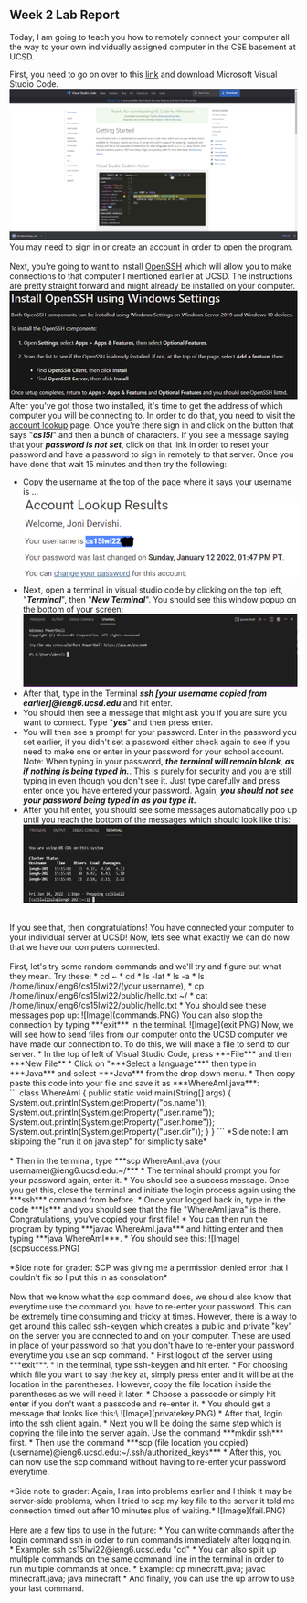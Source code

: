 ##  Week 2 Lab Report
Today, I am going to teach you how to remotely connect your computer all the way to your own individually assigned computer in the CSE basement at UCSD. 

First, you need to go on over to this [link](https://code.visualstudio.com/) and download Microsoft Visual Studio Code.
![Image](downloadvisualstudiocode.PNG)
You may need to sign in or create an account in order to open the program.<br />
<br />
Next, you're going to want to install [OpenSSH](https://docs.microsoft.com/en-us/windows-server/administration/openssh/openssh_install_firstuse) which will allow you to make connections to that computer I mentioned earlier at UCSD. The instructions are pretty straight forward and might already be installed on your computer.
![Image](installSSH.PNG)
After you've got those two installed, it's time to get the address of which computer you will be connecting to. In order to do that, you need to visit the [account lookup](https://sdacs.ucsd.edu/~icc/index.php) page. Once you're there sign in and click on the button that says "***cs15l***" and then a bunch of characters. If you see a message saying that your ***password is not set***, click on that link in order to reset your password and have a password to sign in remotely to that server. Once you have done that wait 15 minutes and then try the following:
* Copy the username at the top of the page where it says your username is ...
![Image](username.PNG)
* Next, open a terminal in visual studio code by clicking on the top left, "***Terminal***", then "***New Terminal***". You should see this window popup on the bottom of your screen:
![Image](terminal.PNG)
* After that, type in the Terminal ***ssh [your username copied from earlier]@ieng6.ucsd.edu*** and hit enter.
* You should then see a message that might ask you if you are sure you want to connect. Type "***yes***" and then press enter.
* You will then see a prompt for your password. Enter in the password you set earlier, if you didn't set a password either check again to see if you need to make one or enter in your password for your school account. Note: When typing in your password, ***the terminal will remain blank, as if nothing is being typed in.***. This is purely for security and you are still typing in even though you don't see it. Just type carefully and press enter once you have entered your password. Again, ***you should not see your password being typed in as you type it.***
* After you hit enter, you should see some messages automatically pop up until you reach the bottom of the messages which should look like this:
![Image](successmessage.PNG)
<br />
If you see that, then congratulations! You have connected your computer to your individual server at UCSD! Now, lets see what exactly we can do now that we have our computers connected.
<br />
<br />
First, let's try some random commands and we'll try and figure out what they mean.
Try these: 
* cd ~
* cd
* ls -lat
* ls -a
* ls /home/linux/ieng6/cs15lwi22/(your username), 
* cp /home/linux/ieng6/cs15lwi22/public/hello.txt ~/
* cat /home/linux/ieng6/cs15lwi22/public/hello.txt
* You should see these messages pop up:
![Image](commands.PNG)
You can also stop the connection by typing ***exit*** in the terminal.
![Image](exit.PNG)
Now, we will see how to send files from our computer onto the UCSD computer we have made our connection to. To do this, we will make a file to send to our server. 
* In the top of left of Visual Studio Code, press ***File*** and then ***New File**
* Click on "***Select a language***" then type in ***Java*** and select ***Java*** from the drop down menu. 
* Then copy paste this code into your file and save it as ***WhereAmI.java***:
<br />
```
class WhereAmI {
  public static void main(String[] args) {
    System.out.println(System.getProperty("os.name"));
    System.out.println(System.getProperty("user.name"));
    System.out.println(System.getProperty("user.home"));
    System.out.println(System.getProperty("user.dir"));
  }
}
```
*Side note: I am skipping the "run it on java step" for simplicity sake*
<br />
<br />
* Then in the terminal, type ***scp WhereAmI.java (your username)@ieng6.ucsd.edu:~/***
* The terminal should prompt you for your password again, enter it.
* You should see a success message. Once you get this, close the terminal and initiate the login process again using the ***ssh*** command from before.
* Once your logged back in, type in the code ***ls*** and you should see that the file "WhereAmI.java" is there. Congratulations, you've copied your first file!
* You can then run the program by typing ***javac WhereAmI.java*** and hitting enter and then typing ***java WhereAmI***.
* You should see this:
![Image](scpsuccess.PNG)
<br />
<br />
*Side note for grader: SCP was giving me a permission denied error that I couldn't fix so I put this in as consolation*
<br />
<br />
Now that we know what the scp command does, we should also know that everytime use the command you have to re-enter your password. This can be extremely time consuming and tricky at times. However, there is a way to get around this called ssh-keygen which creates a public and private "key" on the server you are connected to and on your computer. These are used in place of your password so that you don't have to re-enter your password everytime you use an scp command.
* First logout of the server using ***exit***.
* In the terminal, type ssh-keygen and hit enter.
* For choosing which file you want to say the key at, simply press enter and it will be at the location in the parentheses. However, copy the file location inside the parentheses as we will need it later.
* Choose a passcode or simply hit enter if you don't want a passcode and re-enter it.
* You should get a message that looks like this:\
![Image](privatekey.PNG)
* After that, login into the ssh client again.
* Next you will be doing the same step which is copying the file into the server again. Use the command ***mkdir ssh*** first.
* Then use the command ***scp (file location you copied) (username)@ieng6.ucsd.edu:~/.ssh/authorized_keys***
* After this, you can now use the scp command without having to re-enter your password everytime.
<br />
<br />
*Side note to grader: Again, I ran into problems earlier and I think it may be server-side problems, when I tried to scp my key file to the server it told me connection timed out after 10 minutes plus of waiting.*
![Image](fail.PNG)
<br />
<br />
Here are a few tips to use in the future:
* You can write commands after the login command ssh in order to run commands immediately after logging in. 
* Example: ssh cs15lwi22@ieng6.ucsd.edu "cd"
* You can also split up multiple commands on the same command line in the terminal in order to run multiple commands at once.
* Example: cp minecraft.java; javac minecraft.java; java minecraft
* And finally, you can use the up arrow to use your last command.